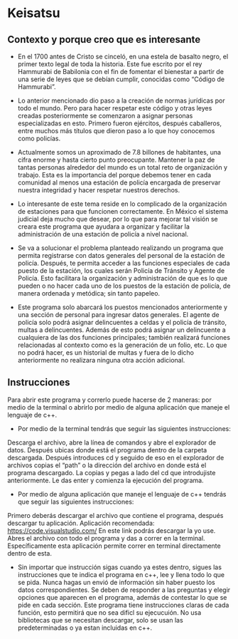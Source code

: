 # Keisatsu

## Contexto y porque creo que es interesante 

- En el 1700 antes de Cristo se cinceló, en una estela de basalto negro, el primer texto legal de toda la historia. Este fue escrito por el rey Hammurabi de Babilonia con el fin de fomentar el bienestar a partir de una serie de leyes que se debían cumplir, conocidas como “Código de Hammurabi”. 

- Lo anterior mencionado dio paso a la creación de normas jurídicas por todo el mundo. 
Pero para hacer respetar este código y otras leyes creadas posteriormente se comenzaron a asignar personas especializadas en esto. Primero fueron ejércitos, después caballeros, entre muchos más títulos que dieron paso a lo que hoy conocemos como policías. 

- Actualmente somos un aproximado de 7.8 billones de habitantes, una cifra enorme y hasta cierto punto preocupante. Mantener la paz de tantas personas alrededor del mundo es un total reto de organización y trabajo. Esta es la importancia del porque debemos tener en cada comunidad al menos una estación de policía encargada de preservar nuestra integridad y hacer respetar nuestros derechos.

- Lo interesante de este tema reside en lo complicado de la organización de estaciones para que funcionen correctamente. En México el sistema judicial deja mucho que desear, por lo que para mejorar tal visión se creara este programa que ayudara a organizar y facilitar la administración de una estación de policía a nivel nacional.

- Se va a solucionar el problema planteado realizando un programa que permita registrarse con datos generales del personal de la estación de policía. Después, te permita acceder a las funciones especiales de cada puesto de la estación, los cuales serán Policía de Tránsito y Agente de Policía. Esto facilitara la organización y administración de que es lo que pueden o no hacer cada uno de los puestos de la estación de policía, de manera ordenada y metódica; sin tanto papeleo. 

- Este programa solo abarcará los puestos mencionados anteriormente y una sección de personal para ingresar datos generales. El agente de policía solo podrá asignar delincuentes a celdas y el policía de tránsito, multas a delincuentes. Además de esto podrá asignar un delincuente a cualquiera de las dos funciones principales; también realizará funciones relacionadas al contexto como es la generación de un folio, etc. Lo que no podrá hacer, es un historial de multas y fuera de lo dicho anteriormente no realizara ninguna otra acción adicional. 

## Instrucciones
Para abrir este programa y correrlo puede hacerse de 2 maneras: por medio de la terminal o abrirlo por medio de alguna aplicación que maneje el lenguaje de c++. 

- Por medio de la terminal tendrás que seguir las siguientes instrucciones: 

Descarga el archivo, abre la línea de comandos y abre el explorador de datos. Después ubicas donde está el programa dentro de la carpeta descargada. Después introduces  cd   y seguido de eso en el explorador de archivos copias el “path” o la dirección del archivo en donde está el programa descargado. La copias y pegas a lado del cd que introdujiste anteriormente. Le das enter y comienza la ejecución del programa. 

- Por medio de alguna aplicación que maneje el lenguaje de c++ tendrás que seguir las siguientes instrucciones: 

Primero deberás descargar el archivo que contiene el programa, después descargar tu aplicación. 
Aplicación recomendada: https://code.visualstudio.com/
En este link podrás descargar la yo use. Abres el archivo con todo el programa y das a correr en la terminal. Específicamente esta aplicación permite correr en terminal directamente dentro de esta. 

- Sin importar que instrucción sigas cuando ya estes dentro, sigues las instrucciones que te indica el programa en c++, lee y llena todo lo que se pida. Nunca hagas un envió de información sin haber puesto los datos correspondientes. Se deben de responder a las preguntas y elegir opciones que aparecen en el programa, además de contestar lo que se pide en cada sección. Este programa tiene instrucciones claras de cada función, esto permitirá que no sea dificl su ejecucuión. No usa bibliotecas que se necesitan descargar, solo se usan las predeterminadas o ya estan incluidas en c++.
